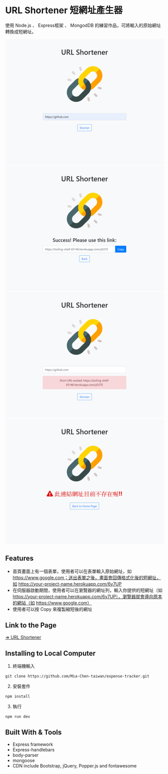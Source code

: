 # URL Shortener 短網址產生器 

使用 Node.js 、 Express框架 、 MongodDB 的練習作品，可將輸入的原始網址轉換成短網址。

![home](./public/img/home.png "Home Page")
![success_page](./public/img/success.png "success")
![url_existed](./public/img/existed.png "url existed")
![jump_error](./public/img/jump_error.png "Jump Error Page")


## Features

* 首頁畫面上有一個表單，使用者可以在表單輸入原始網址，如 https://www.google.com；送出表單之後，畫面會回傳格式化後的短網址，如 https://your-project-name.herokuapp.com/6y7UP
* 在伺服器啟動期間，使用者可以在瀏覽器的網址列，輸入你提供的短網址（如 https://your-project-name.herokuapp.com/6y7UP），瀏覽器就會導向原本的網站（如 https://www.google.com）
* 使用者可以按 Copy 來複製縮短後的網址

## Link to the Page

[=> URL Shortener](https://boiling-shelf-65146.herokuapp.com/)

## Installing to Local Computer

1. 終端機輸入
```
git clone https://github.com/Mia-Chen-taiwan/expense-tracker.git
```

2. 安裝套件
```
npm install
```

3. 執行
```
npm run dev
```

## Built With & Tools

* Express framework
* Express-handlebars
* body-parser
* mongoose
* CDN include Bootstrap, jQuery, Popper.js and fontawesome